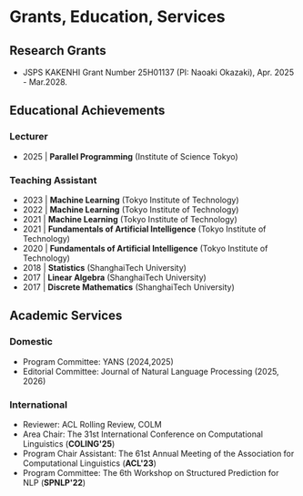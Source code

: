 # Grants, Education, Services

## Research Grants
+ JSPS KAKENHI Grant Number 25H01137 (PI: Naoaki Okazaki), Apr. 2025 - Mar.2028.

## Educational Achievements

### Lecturer

+ 2025 \| **Parallel Programming** (Institute of Science Tokyo)

### Teaching Assistant

+ 2023 \| **Machine Learning** (Tokyo Institute of Technology)
+ 2022 \| **Machine Learning** (Tokyo Institute of Technology)
+ 2021 \| **Machine Learning** (Tokyo Institute of Technology)
+ 2021 \| **Fundamentals of Artificial Intelligence** (Tokyo Institute of Technology)
+ 2020 \| **Fundamentals of Artificial Intelligence** (Tokyo Institute of Technology) 
+ 2018 \| **Statistics** (ShanghaiTech University)
+ 2017 \| **Linear Algebra** (ShanghaiTech University)
+ 2017 \| **Discrete Mathematics** (ShanghaiTech University)


## Academic Services

### Domestic
+ Program Committee: YANS (2024,2025) 
+ Editorial Committee: Journal of Natural Language Processing (2025, 2026)
  

### International

+ Reviewer: ACL Rolling Review, COLM
+ Area Chair: The 31st International Conference on Computational Linguistics (**COLING'25**)
+ Program Chair Assistant: The 61st Annual Meeting of the Association for Computational Linguistics (**ACL'23**)
+ Program Committee: The 6th Workshop on Structured Prediction for NLP (**SPNLP'22**)

